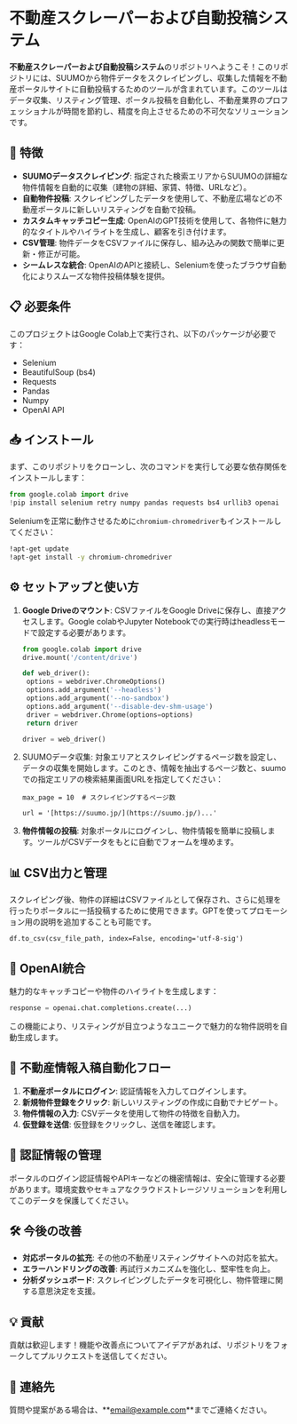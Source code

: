 # 不動産スクレーパーおよび自動投稿システム

**不動産スクレーパーおよび自動投稿システム**のリポジトリへようこそ！このリポジトリには、SUUMOから物件データをスクレイピングし、収集した情報を不動産ポータルサイトに自動投稿するためのツールが含まれています。このツールはデータ収集、リスティング管理、ポータル投稿を自動化し、不動産業界のプロフェッショナルが時間を節約し、精度を向上させるための不可欠なソリューションです。

## 🚀 特徴

- **SUUMOデータスクレイピング**: 指定された検索エリアからSUUMOの詳細な物件情報を自動的に収集（建物の詳細、家賃、特徴、URLなど）。
- **自動物件投稿**: スクレイピングしたデータを使用して、不動産広場などの不動産ポータルに新しいリスティングを自動で投稿。
- **カスタムキャッチコピー生成**: OpenAIのGPT技術を使用して、各物件に魅力的なタイトルやハイライトを生成し、顧客を引き付けます。
- **CSV管理**: 物件データをCSVファイルに保存し、組み込みの関数で簡単に更新・修正が可能。
- **シームレスな統合**: OpenAIのAPIと接続し、Seleniumを使ったブラウザ自動化によりスムーズな物件投稿体験を提供。

## 📋 必要条件

このプロジェクトはGoogle Colab上で実行され、以下のパッケージが必要です：

- Selenium
- BeautifulSoup (bs4)
- Requests
- Pandas
- Numpy
- OpenAI API

## 📥 インストール

まず、このリポジトリをクローンし、次のコマンドを実行して必要な依存関係をインストールします：

```python
from google.colab import drive
!pip install selenium retry numpy pandas requests bs4 urllib3 openai
```

Seleniumを正常に動作させるために`chromium-chromedriver`もインストールしてください：

```sh
!apt-get update
!apt-get install -y chromium-chromedriver
```

## ⚙️ セットアップと使い方

1. **Google Driveのマウント**: CSVファイルをGoogle Driveに保存し、直接アクセスします。Google colabやJupyter Notebookでの実行時はheadlessモードで設定する必要があります。

   ```python
   from google.colab import drive
   drive.mount('/content/drive')

   def web_driver():
    options = webdriver.ChromeOptions()
    options.add_argument('--headless')
    options.add_argument('--no-sandbox')
    options.add_argument('--disable-dev-shm-usage')
    driver = webdriver.Chrome(options=options)
    return driver

   driver = web_driver()
   ```

2. SUUMOデータ収集: 対象エリアとスクレイピングするページ数を設定し、データの収集を開始します。このとき、情報を抽出するページ数と、suumoでの指定エリアの検索結果画面URLを指定してください：

   ```
   max_page = 10  # スクレイピングするページ数

   url = '[https://suumo.jp/](https://suumo.jp/)...'
   ```

3. **物件情報の投稿**: 対象ポータルにログインし、物件情報を簡単に投稿します。ツールがCSVデータをもとに自動でフォームを埋めます。

## 📊 **CSV出力と管理**

スクレイピング後、物件の詳細はCSVファイルとして保存され、さらに処理を行ったりポータルに一括投稿するために使用できます。GPTを使ってプロモーション用の説明を追加することも可能です。

```
df.to_csv(csv_file_path, index=False, encoding='utf-8-sig')
```

## 🤖 OpenAI統合

魅力的なキャッチコピーや物件のハイライトを生成します：

```python
response = openai.chat.completions.create(...)
```

この機能により、リスティングが目立つようなユニークで魅力的な物件説明を自動生成します。

## 🔄 不動産情報入稿自動化フロー

1. **不動産ポータルにログイン**: 認証情報を入力してログインします。
2. **新規物件登録をクリック**: 新しいリスティングの作成に自動でナビゲート。
3. **物件情報の入力**: CSVデータを使用して物件の特徴を自動入力。
4. **仮登録を送信**: 仮登録をクリックし、送信を確認します。

## 🔐 認証情報の管理

ポータルのログイン認証情報やAPIキーなどの機密情報は、安全に管理する必要があります。環境変数やセキュアなクラウドストレージソリューションを利用してこのデータを保護してください。

## 🛠 今後の改善

- **対応ポータルの拡充**: その他の不動産リスティングサイトへの対応を拡大。
- **エラーハンドリングの改善**: 再試行メカニズムを強化し、堅牢性を向上。
- **分析ダッシュボード**: スクレイピングしたデータを可視化し、物件管理に関する意思決定を支援。

## 💡 貢献

貢献は歓迎します！機能や改善点についてアイデアがあれば、リポジトリをフォークしてプルリクエストを送信してください。

## 📧 連絡先

質問や提案がある場合は、\*\*[email@example.com](mailto\:email@example.com)\*\*までご連絡ください。

